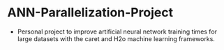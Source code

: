 # ANN-Parallelization-Project

* Personal project to improve artificial neural network training times for large datasets with the caret and H2o machine learning frameworks.

